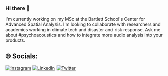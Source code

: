 ### Hi there 👋

I'm currently working on my MSc at the Bartlett School's Center for Advanced Spatial Analysis. I'm looking to collaborate with researchers and academics working in climate tech and disaster and risk response. Ask me about #psychoacoustics and how to integrate more audio analysis into your products.


## 🌐 Socials:
[![Instagram](https://img.shields.io/badge/Instagram-%23E4405F.svg?logo=Instagram&logoColor=white)](https://instagram.com/heyhaiden) [![LinkedIn](https://img.shields.io/badge/LinkedIn-%230077B5.svg?logo=linkedin&logoColor=white)](https://linkedin.com/in/haidenmcgill) [![Twitter](https://img.shields.io/badge/Twitter-%231DA1F2.svg?logo=Twitter&logoColor=white)](https://twitter.com/hey_haiden) 
